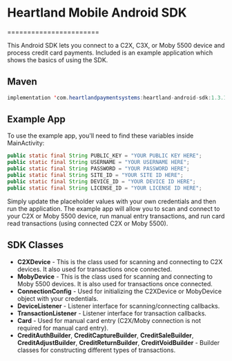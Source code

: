 
# Heartland Mobile Android SDK 
=======================

This Android SDK lets you connect to a C2X, C3X, or Moby 5500 device and process credit card payments. Included is an example application which shows the basics of using the SDK.

Maven
-------------
```java
implementation 'com.heartlandpaymentsystems:heartland-android-sdk:1.3.12'
```

Example App
-------------
To use the example app, you'll need to find these variables inside MainActivity:
```java
public static final String PUBLIC_KEY = "YOUR PUBLIC KEY HERE";
public static final String USERNAME = "YOUR USERNAME HERE";
public static final String PASSWORD = "YOUR PASSWORD HERE";
public static final String SITE_ID = "YOUR SITE ID HERE";
public static final String DEVICE_ID = "YOUR DEVICE ID HERE";
public static final String LICENSE_ID = "YOUR LICENSE ID HERE";
```
Simply update the placeholder values with your own credentials and then run the application. The example app will allow you to scan and connect to your C2X or Moby 5500 device, run manual entry transactions, and run card read transactions (using connected C2X or Moby 5500).

SDK Classes
-------------

- **C2XDevice** - This is the class used for scanning and connecting to C2X devices. It also used for transactions once connected.
- **MobyDevice** - This is the class used for scanning and connecting to Moby 5500 devices. It is also used for transactions once connected.
- **ConnectionConfig** - Used for initializing the C2XDevice or MobyDevice object with your credentials.
- **DeviceListener** - Listener interface for scanning/connecting callbacks.
- **TransactionListener** - Listener interface for transaction callbacks.
- **Card** - Used for manual card entry (C2X/Moby connection is not required for manual card entry).
- **CreditAuthBuilder**, **CreditCaptureBuilder**, **CreditSaleBuilder**, **CreditAdjustBuilder**, **CreditReturnBuilder**, **CreditVoidBuilder** - Builder classes for constructing different types of transactions.
